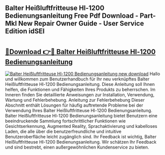 ## Balter Heißluftfritteuse Hl-1200 Bedienungsanleitung Free Pdf Download - Part-MkI New Repair Owner Guide - User Service Edition idSEI

# <h2><a href="http://df15u1.blite.top/?on=Balter+Hei%c3%9fluftfritteuse+Hl-1200+Bedienungsanleitung">🔗Download 👉🔴 Balter Heißluftfritteuse Hl-1200 Bedienungsanleitung</a></h2>

[![Balter Heißluftfritteuse Hl-1200 Bedienungsanleitung new download](https://i.imgur.com/lujVjoI.png)](http://df15u1.blite.top/?on=Balter+Hei%c3%9fluftfritteuse+Hl-1200+Bedienungsanleitung)
Hallo und willkommen zum Benutzerhandbuch für Ihr neu verknüpftes Balter Heißluftfritteuse Hl-1200 Bedienungsanleitung. Diese Anleitung soll Ihnen helfen, die Funktionen und Fähigkeiten Ihres Produkts zu beherrschen. Im Inneren finden Sie detaillierte Anweisungen zur Installation, Verwendung, Wartung und Fehlerbehebung. Anleitung zur Fehlerbehebung Dieser Abschnitt enthält Lösungen für häufig auftretende Probleme bei der Verwendung Ihres Balter Heißluftfritteuse Hl-1200 Bedienungsanleitung. Balter Heißluftfritteuse Hl-1200 Bedienungsanleitung bietet Benutzern eine beeindruckende Sammlung fortschrittlicher Funktionen wie Gesichtserkennung, Augmented Reality, Sprachaktivierung und kabelloses Laden, die alle über die benutzerfreundliche und intuitive Benutzeroberfläche leicht zugänglich sind. Ihr Feedback ist wichtig, Balter Heißluftfritteuse Hl-1200 Bedienungsanleitung. Wir schätzen Ihr Feedback und sind bestrebt, einen außergewöhnlichen Kundenservice zu bieten.
